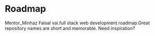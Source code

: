 # Roadmap
Mentor_Minhaz Faisal vai.full stack web development roadmap.Great repository names are short and memorable. Need inspiration? 
